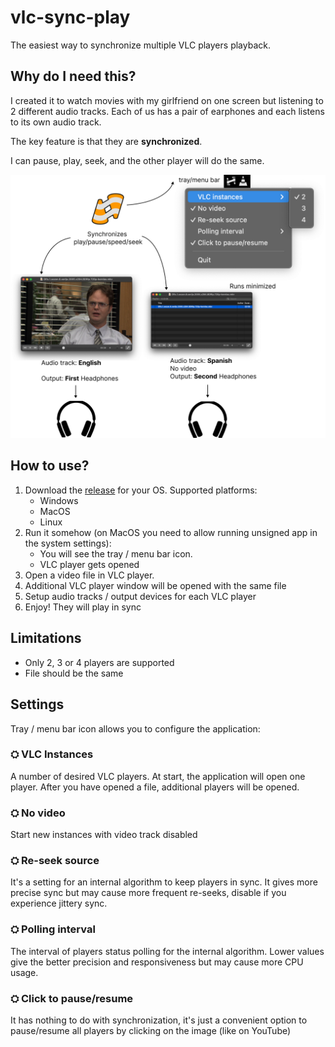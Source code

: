 # vlc-sync-play

The easiest way to synchronize multiple VLC players playback.

## Why do I need this?

I created it to watch movies with my girlfriend on one screen but listening to 2 different audio tracks.
Each of us has a pair of earphones and each listens to its own audio track. 

The key feature is that they are **synchronized**. 

I can pause, play, seek, and the other player will do the same.

![demo](./readme_imgs/demo.png)

## How to use?

1. Download the [release](https://github.com/cardinalby/vlc-sync-play/releases/latest) for your OS. Supported platforms:
   - Windows
   - MacOS
   - Linux
2. Run it somehow (on MacOS you need to allow running unsigned app in the system settings):
   - You will see the tray / menu bar icon.
   - VLC player gets opened
3. Open a video file in VLC player.
4. Additional VLC player window will be opened with the same file
5. Setup audio tracks / output devices for each VLC player
6. Enjoy! They will play in sync

## Limitations
- Only 2, 3 or 4 players are supported
- File should be the same

## Settings
Tray / menu bar icon allows you to configure the application:

### ⛭ VLC Instances
A number of desired VLC players. At start, the application will open one player. After you have opened a file,
additional players will be opened.

### ⛭ No video
Start new instances with video track disabled

### ⛭ Re-seek source
It's a setting for an internal algorithm to keep players in sync. 
It gives more precise sync but may cause more frequent re-seeks, disable if you experience jittery sync.

### ⛭ Polling interval
The interval of players status polling for the internal algorithm. Lower values give the better precision and 
responsiveness but may cause more CPU usage.

### ⛭ Click to pause/resume
It has nothing to do with synchronization, it's just a convenient option to pause/resume all players by 
clicking on the image (like on YouTube)